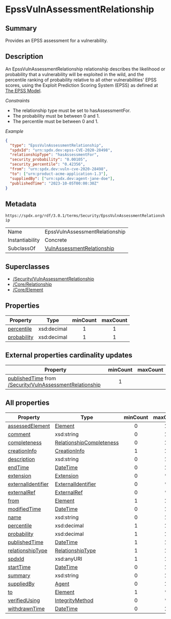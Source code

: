 <!-- Automatically generated by spec-parser v2.5.0 on 2024-08-10T18:46:28.607668+00:00 -->
<!-- SPDX-License-Identifier: Community-Spec-1.0 -->

# EpssVulnAssessmentRelationship

## Summary

Provides an EPSS assessment for a vulnerability.


## Description

An EpssVulnAssessmentRelationship relationship describes the likelihood or
probability that a vulnerability will be exploited in the wild, and the
percentile ranking of probability relative to all other vulnerabilities' EPSS
scores, using the Exploit Prediction Scoring System (EPSS) as defined at
[The EPSS Model](https://www.first.org/epss/model).

*Constraints*

- The relationship type must be set to hasAssessmentFor.
- The probability must be between 0 and 1.
- The percentile must be between 0 and 1.

*Example*

```json
{
  "type": "EpssVulnAssessmentRelationship",
  "spdxId": "urn:spdx.dev:epss-CVE-2020-28498",
  "relationshipType": "hasAssessmentFor",
  "security_probability": "0.00105",
  "security_percentile": "0.42356",
  "from": "urn:spdx.dev:vuln-cve-2020-28498",
  "to": ["urn:product-acme-application-1.3"],
  "suppliedBy": ["urn:spdx.dev:agent-jane-doe"],
  "publishedTime": "2023-10-05T00:00:30Z"
}
```


## Metadata

`https://spdx.org/rdf/3.0.1/terms/Security/EpssVulnAssessmentRelationship`


| | |
|---|---|
| Name | EpssVulnAssessmentRelationship |
| Instantiability | Concrete |
| SubclassOf | [VulnAssessmentRelationship](../Classes/VulnAssessmentRelationship.md) |


## Superclasses

* [/Security/VulnAssessmentRelationship](../../Security/Classes/VulnAssessmentRelationship.md)
* [/Core/Relationship](../../Core/Classes/Relationship.md)
* [/Core/Element](../../Core/Classes/Element.md)




## Properties

| Property | Type | minCount | maxCount |
|---|---|:---:|:---:|
| [percentile](../Properties/percentile.md) | xsd:decimal | 1 | 1 |
| [probability](../Properties/probability.md) | xsd:decimal | 1 | 1 |


## External properties cardinality updates

| Property | minCount | maxCount |
|---|:---:|:---:|
| [publishedTime](../../Security/Properties/publishedTime.md) from [/Security/VulnAssessmentRelationship](../../Security/Classes/VulnAssessmentRelationship.md) | 1 |  |


## All properties

| Property | Type | minCount | maxCount |
|---|---|:---:|:---:|
| [assessedElement](../../Security/Properties/assessedElement.md) | [Element](../../Core/Classes/Element.md) | 0 | 1 |
| [comment](../../Core/Properties/comment.md) | xsd:string | 0 | 1 |
| [completeness](../../Core/Properties/completeness.md) | [RelationshipCompleteness](../../Core/Vocabularies/RelationshipCompleteness.md) | 0 | 1 |
| [creationInfo](../../Core/Properties/creationInfo.md) | [CreationInfo](../../Core/Classes/CreationInfo.md) | 1 | 1 |
| [description](../../Core/Properties/description.md) | xsd:string | 0 | 1 |
| [endTime](../../Core/Properties/endTime.md) | [DateTime](../../Core/Datatypes/DateTime.md) | 0 | 1 |
| [extension](../../Core/Properties/extension.md) | [Extension](../../Extension/Classes/Extension.md) | 0 | * |
| [externalIdentifier](../../Core/Properties/externalIdentifier.md) | [ExternalIdentifier](../../Core/Classes/ExternalIdentifier.md) | 0 | * |
| [externalRef](../../Core/Properties/externalRef.md) | [ExternalRef](../../Core/Classes/ExternalRef.md) | 0 | * |
| [from](../../Core/Properties/from.md) | [Element](../../Core/Classes/Element.md) | 1 | 1 |
| [modifiedTime](../../Security/Properties/modifiedTime.md) | [DateTime](../../Core/Datatypes/DateTime.md) | 0 | 1 |
| [name](../../Core/Properties/name.md) | xsd:string | 0 | 1 |
| [percentile](../../Security/Properties/percentile.md) | xsd:decimal | 1 | 1 |
| [probability](../../Security/Properties/probability.md) | xsd:decimal | 1 | 1 |
| [publishedTime](../../Security/Properties/publishedTime.md) | [DateTime](../../Core/Datatypes/DateTime.md) | 1 | 1 |
| [relationshipType](../../Core/Properties/relationshipType.md) | [RelationshipType](../../Core/Vocabularies/RelationshipType.md) | 1 | 1 |
| [spdxId](../../Core/Properties/spdxId.md) | xsd:anyURI | 1 | 1 |
| [startTime](../../Core/Properties/startTime.md) | [DateTime](../../Core/Datatypes/DateTime.md) | 0 | 1 |
| [summary](../../Core/Properties/summary.md) | xsd:string | 0 | 1 |
| [suppliedBy](../../Core/Properties/suppliedBy.md) | [Agent](../../Core/Classes/Agent.md) | 0 | 1 |
| [to](../../Core/Properties/to.md) | [Element](../../Core/Classes/Element.md) | 1 | * |
| [verifiedUsing](../../Core/Properties/verifiedUsing.md) | [IntegrityMethod](../../Core/Classes/IntegrityMethod.md) | 0 | * |
| [withdrawnTime](../../Security/Properties/withdrawnTime.md) | [DateTime](../../Core/Datatypes/DateTime.md) | 0 | 1 |



